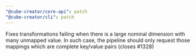 ```yaml
---
"@cube-creator/core-api": patch
"@cube-creator/cli": patch
---
```


Fixes transformations failing when there is a large nominal dimension with many unmapped value. In such case, the pipeline should only request those mappings which are complete key/value pairs (closes #1328)
